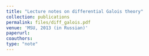 ```yaml
---
title: "Lecture notes on differential Galois theory"
collection: publications
permalink: files/diff_galois.pdf
venue: 'MSU, 2013 (in Russian)'
paperurl:
coauthors:
type: "note"
---
```



